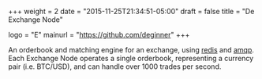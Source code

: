 +++
weight = 2
date = "2015-11-25T21:34:51-05:00"
draft = false
title = "De Exchange Node"

logo = "E"
mainurl = "https://github.com/deginner"
+++

An orderbook and matching engine for an exchange, using [redis](http://redis.io/) and [amqp](http://amqp.org). Each Exchange Node operates a single orderbook, representing a currency pair (i.e. BTC/USD), and can handle over 1000 trades per second.
